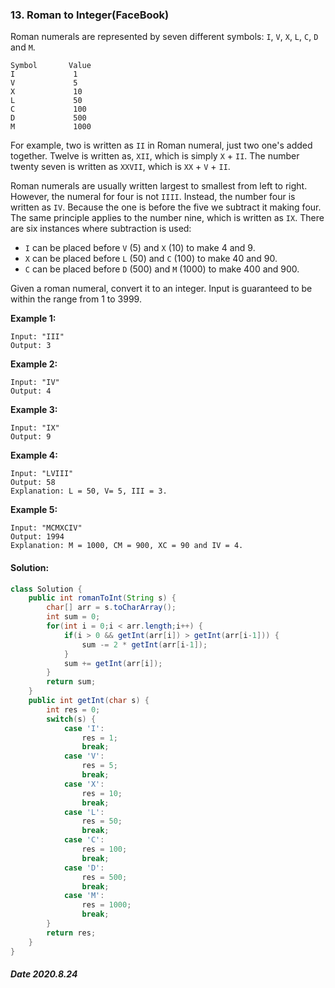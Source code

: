 ### 13. Roman to Integer(FaceBook)

Roman numerals are represented by seven different symbols: `I`, `V`, `X`, `L`, `C`, `D` and `M`.

```
Symbol       Value
I             1
V             5
X             10
L             50
C             100
D             500
M             1000
```

For example, two is written as `II` in Roman numeral, just two one's added together. Twelve is written as, `XII`, which is simply `X` + `II`. The number twenty seven is written as `XXVII`, which is `XX` + `V` + `II`.

Roman numerals are usually written largest to smallest from left to right. However, the numeral for four is not `IIII`. Instead, the number four is written as `IV`. Because the one is before the five we subtract it making four. The same principle applies to the number nine, which is written as `IX`. There are six instances where subtraction is used:

- `I` can be placed before `V` (5) and `X` (10) to make 4 and 9. 
- `X` can be placed before `L` (50) and `C` (100) to make 40 and 90. 
- `C` can be placed before `D` (500) and `M` (1000) to make 400 and 900.

Given a roman numeral, convert it to an integer. Input is guaranteed to be within the range from 1 to 3999.

**Example 1:**

```
Input: "III"
Output: 3
```

**Example 2:**

```
Input: "IV"
Output: 4
```

**Example 3:**

```
Input: "IX"
Output: 9
```

**Example 4:**

```
Input: "LVIII"
Output: 58
Explanation: L = 50, V= 5, III = 3.
```

**Example 5:**

```
Input: "MCMXCIV"
Output: 1994
Explanation: M = 1000, CM = 900, XC = 90 and IV = 4.
```

#### Solution:

```java
class Solution {
    public int romanToInt(String s) {
        char[] arr = s.toCharArray();
        int sum = 0;
        for(int i = 0;i < arr.length;i++) {
            if(i > 0 && getInt(arr[i]) > getInt(arr[i-1])) {
                sum -= 2 * getInt(arr[i-1]);
            }
            sum += getInt(arr[i]);
        }
        return sum;
    }
    public int getInt(char s) {
        int res = 0;
        switch(s) {
            case 'I':
                res = 1;
                break;
            case 'V':
                res = 5;
                break;
            case 'X':
                res = 10;
                break;
            case 'L':
                res = 50;
                break;
            case 'C':
                res = 100;
                break;
            case 'D':
                res = 500;
                break;
            case 'M':
                res = 1000;
                break;
        }
        return res;
    }
}
```

##### Date 2020.8.24